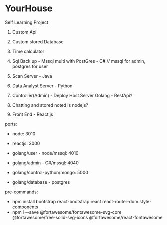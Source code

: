 # YourHouse
Self Learning Project 
1. Custom Api 
2. Custom stored Database
3. Time calculator

4. Sql Back up - Mssql multi with PostGres - C# 
// mssql for admin, postgres for user

5. Scan Server - Java

6. Data Analyst Server - Python

7. Controller(Admin) - Deploy Host Server Golang - RestApi?

8. Chatting and stored noted is nodejs?

9. Front End - React js


ports:
+ node: 3010
+ reactjs: 3000

+ golang/user - node/mssql: 4010
+ golang/admin - C#/mssql: 4040

+ golang/control-python/mongo: 5000 
+ golang/database - postgres


pre-commands:
+ npm install bootstrap react-bootstrap react react-router-dom style-components
+ npm i --save @fortawesome/fontawesome-svg-core @fortawesome/free-solid-svg-icons @fortawesome/react-fontawesome
